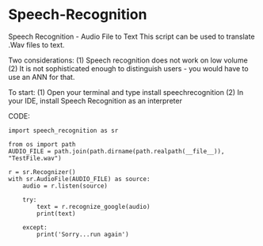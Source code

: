 # Speech-Recognition
Speech Recognition - Audio File to Text
This script can be used to translate .Wav files to text.

Two considerations:
(1) Speech recognition does not work on low volume
(2) It is not sophisticated enough to distinguish users - you would have to use an ANN for that.

To start:
(1) Open your terminal and type install speechrecognition
(2) In your IDE, install Speech Recognition as an interpreter

CODE:


    import speech_recognition as sr

    from os import path
    AUDIO_FILE = path.join(path.dirname(path.realpath(__file__)), "TestFile.wav")

    r = sr.Recognizer()
    with sr.AudioFile(AUDIO_FILE) as source:
        audio = r.listen(source)

        try:
            text = r.recognize_google(audio)
            print(text)

        except:
            print('Sorry...run again')
